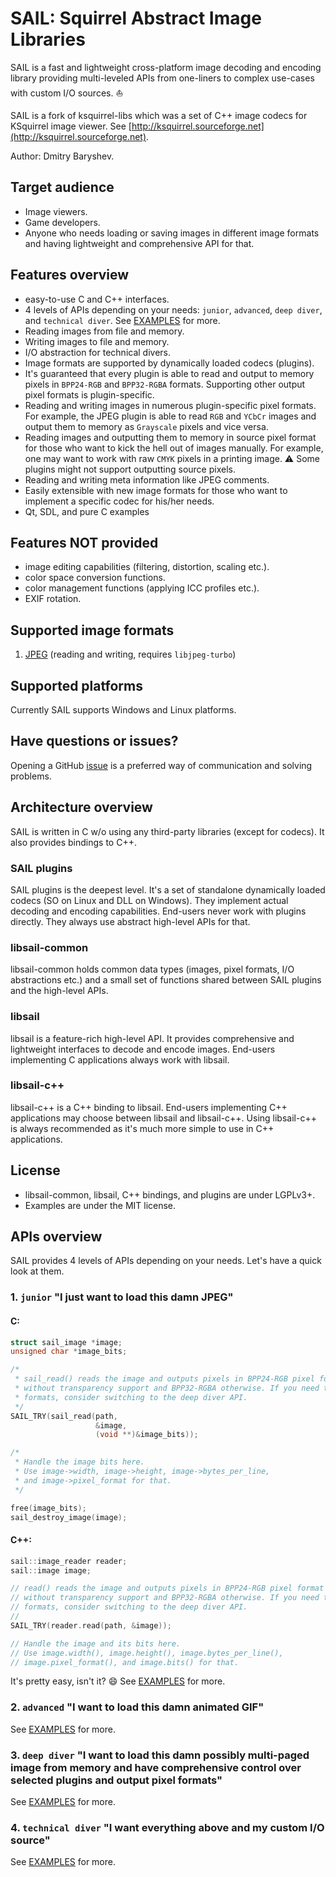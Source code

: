# SAIL: Squirrel Abstract Image Libraries

SAIL is a fast and lightweight cross-platform image decoding and encoding library providing multi-leveled APIs
from one-liners to complex use-cases with custom I/O sources. :sailboat:

SAIL is a fork of ksquirrel-libs which was a set of C++ image codecs for KSquirrel image viewer.
See [http://ksquirrel.sourceforge.net](http://ksquirrel.sourceforge.net).

Author: Dmitry Baryshev.

## Target audience

- Image viewers.
- Game developers.
- Anyone who needs loading or saving images in different image formats and having lightweight and comprehensive API for that.

## Features overview

- easy-to-use C and C++ interfaces.
- 4 levels of APIs depending on your needs: `junior`, `advanced`, `deep diver`, and `technical diver`.
  See [EXAMPLES](EXAMPLES.md) for more.
- Reading images from file and memory.
- Writing images to file and memory.
- I/O abstraction for technical divers.
- Image formats are supported by dynamically loaded codecs (plugins).
- It's guaranteed that every plugin is able to read and output to memory pixels in `BPP24-RGB` and `BPP32-RGBA` formats.
  Supporting other output pixel formats is plugin-specific.
- Reading and writing images in numerous plugin-specific pixel formats. For example, the JPEG plugin
  is able to read `RGB` and `YCbCr` images and output them to memory as `Grayscale` pixels and vice versa.
- Reading images and outputting them to memory in source pixel format for those who want to kick the hell
  out of images manually. For example, one may want to work with raw `CMYK` pixels in a printing image.
  :warning: Some plugins might not support outputting source pixels.
- Reading and writing meta information like JPEG comments.
- Easily extensible with new image formats for those who want to implement a specific codec for his/her needs.
- Qt, SDL, and pure C examples

## Features NOT provided

- image editing capabilities (filtering, distortion, scaling etc.).
- color space conversion functions.
- color management functions (applying ICC profiles etc.).
- EXIF rotation.

## Supported image formats

1. [JPEG](https://wikipedia.org/wiki/JPEG) (reading and writing, requires `libjpeg-turbo`)

## Supported platforms

Currently SAIL supports Windows and Linux platforms.

## Have questions or issues?

Opening a GitHub [issue](https://github.com/smoked-herring/sail/issues) is a preferred way of communication and solving problems.

## Architecture overview

SAIL is written in C w/o using any third-party libraries (except for codecs). It also provides bindings to C++.

### SAIL plugins

SAIL plugins is the deepest level. It's a set of standalone dynamically loaded codecs (SO on Linux and DLL on Windows).
They implement actual decoding and encoding capabilities. End-users never work with plugins directly.
They always use abstract high-level APIs for that.

### libsail-common

libsail-common holds common data types (images, pixel formats, I/O abstractions etc.) and a small set of functions
shared between SAIL plugins and the high-level APIs.

### libsail

libsail is a feature-rich high-level API. It provides comprehensive and lightweight interfaces to decode and encode images.
End-users implementing C applications always work with libsail.

### libsail-c++

libsail-c++ is a C++ binding to libsail. End-users implementing C++ applications may choose
between libsail and libsail-c++. Using libsail-c++ is always recommended as it's much more simple
to use in C++ applications.

## License

- libsail-common, libsail, C++ bindings, and plugins are under LGPLv3+.
- Examples are under the MIT license.

## APIs overview

SAIL provides 4 levels of APIs depending on your needs. Let's have a quick look at them.

### 1. `junior` "I just want to load this damn JPEG"

#### C:
```C
struct sail_image *image;
unsigned char *image_bits;

/*
 * sail_read() reads the image and outputs pixels in BPP24-RGB pixel format for image formats
 * without transparency support and BPP32-RGBA otherwise. If you need to control output pixel
 * formats, consider switching to the deep diver API.
 */
SAIL_TRY(sail_read(path,
                   &image,
                   (void **)&image_bits));

/*
 * Handle the image bits here.
 * Use image->width, image->height, image->bytes_per_line,
 * and image->pixel_format for that.
 */

free(image_bits);
sail_destroy_image(image);
```

#### C++:
```C++
sail::image_reader reader;
sail::image image;

// read() reads the image and outputs pixels in BPP24-RGB pixel format for image formats
// without transparency support and BPP32-RGBA otherwise. If you need to control output pixel
// formats, consider switching to the deep diver API.
//
SAIL_TRY(reader.read(path, &image));

// Handle the image and its bits here.
// Use image.width(), image.height(), image.bytes_per_line(),
// image.pixel_format(), and image.bits() for that.
```

It's pretty easy, isn't it? :smile: See [EXAMPLES](EXAMPLES.md) for more.

### 2. `advanced` "I want to load this damn animated GIF"

See [EXAMPLES](EXAMPLES.md) for more.

### 3. `deep diver` "I want to load this damn possibly multi-paged image from memory and have comprehensive control over selected plugins and output pixel formats"

See [EXAMPLES](EXAMPLES.md) for more.

### 4. `technical diver` "I want everything above and my custom I/O source"

See [EXAMPLES](EXAMPLES.md) for more.
